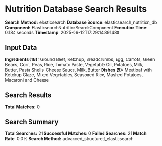 # Nutrition Database Search Results

**Search Method:** elasticsearch
**Database Source:** elasticsearch_nutrition_db
**Component:** ElasticsearchNutritionSearchComponent
**Execution Time:** 0.184 seconds
**Timestamp:** 2025-06-12T17:29:14.891488

## Input Data
**Ingredients (18):** Ground Beef, Ketchup, Breadcrumbs, Egg, Carrots, Green Beans, Corn, Peas, Rice, Tomato Paste, Vegetable Oil, Potatoes, Milk, Butter, Pasta Shells, Cheese Sauce, Milk, Butter
**Dishes (5):** Meatloaf with Ketchup Glaze, Mixed Vegetables, Seasoned Rice, Mashed Potatoes, Macaroni and Cheese

## Search Results
**Total Matches:** 0

## Search Summary
**Total Searches:** 21
**Successful Matches:** 0
**Failed Searches:** 21
**Match Rate:** 0.0%
**Search Method:** advanced_structured_elasticsearch
